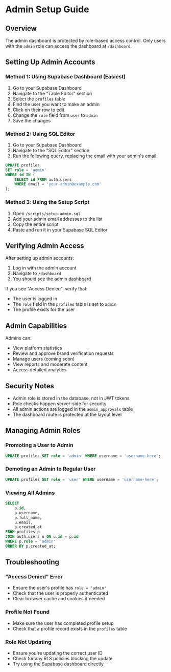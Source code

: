 # Admin Setup Guide

## Overview
The admin dashboard is protected by role-based access control. Only users with the `admin` role can access the dashboard at `/dashboard`.

## Setting Up Admin Accounts

### Method 1: Using Supabase Dashboard (Easiest)

1. Go to your Supabase Dashboard
2. Navigate to the "Table Editor" section
3. Select the `profiles` table
4. Find the user you want to make an admin
5. Click on their row to edit
6. Change the `role` field from `user` to `admin`
7. Save the changes

### Method 2: Using SQL Editor

1. Go to your Supabase Dashboard
2. Navigate to the "SQL Editor" section
3. Run the following query, replacing the email with your admin's email:

```sql
UPDATE profiles 
SET role = 'admin' 
WHERE id IN (
    SELECT id FROM auth.users 
    WHERE email = 'your-admin@example.com'
);
```

### Method 3: Using the Setup Script

1. Open `/scripts/setup-admin.sql`
2. Add your admin email addresses to the list
3. Copy the entire script
4. Paste and run it in your Supabase SQL Editor

## Verifying Admin Access

After setting up admin accounts:

1. Log in with the admin account
2. Navigate to `/dashboard`
3. You should see the admin dashboard

If you see "Access Denied", verify that:
- The user is logged in
- The `role` field in the `profiles` table is set to `admin`
- The profile exists for the user

## Admin Capabilities

Admins can:
- View platform statistics
- Review and approve brand verification requests
- Manage users (coming soon)
- View reports and moderate content
- Access detailed analytics

## Security Notes

- Admin role is stored in the database, not in JWT tokens
- Role checks happen server-side for security
- All admin actions are logged in the `admin_approvals` table
- The dashboard route is protected at the layout level

## Managing Admin Roles

### Promoting a User to Admin
```sql
UPDATE profiles SET role = 'admin' WHERE username = 'username-here';
```

### Demoting an Admin to Regular User
```sql
UPDATE profiles SET role = 'user' WHERE username = 'username-here';
```

### Viewing All Admins
```sql
SELECT 
    p.id,
    p.username,
    p.full_name,
    u.email,
    p.created_at
FROM profiles p
JOIN auth.users u ON u.id = p.id
WHERE p.role = 'admin'
ORDER BY p.created_at;
```

## Troubleshooting

### "Access Denied" Error
- Ensure the user's profile has `role = 'admin'`
- Check that the user is properly authenticated
- Clear browser cache and cookies if needed

### Profile Not Found
- Make sure the user has completed profile setup
- Check that a profile record exists in the `profiles` table

### Role Not Updating
- Ensure you're updating the correct user ID
- Check for any RLS policies blocking the update
- Try using the Supabase dashboard directly